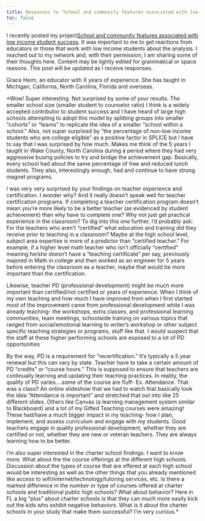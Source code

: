 ```yaml
---
title: Responses to "School and community features associated with low income student success"
toc: false
---
```


I recently posted my project[School and community features associated with low income student success](https://benslack19.github.io/projects/0_CA-SPLICE/). It was important to me to get reactions from educators or those that work with low income students about the analysis. I reached out to my network and, with their permission, I am sharing some of their thoughts here. Content may be lightly edited for grammatical or space reasons. This post will be updated as I receive responses.


Grace Heim, an educator with X years of experience. She has taught in Michigan, California, North Carolina, Florida and overseas.

*Wow! Super interesting. Not surprised by some of your results. The smaller school size (smaller student to counselor ratio) I think is a widely accepted contributor to student success and I have heard of large high schools attempting to adopt this model by splitting groups into smaller “cohorts” or “teams” to replicate the idea of a smaller “school within a school.” Also, not super surprised by “the percentage of non-low income students who are college eligible” as a positive factor in SPLICE but I have to say that  I was surprised by how much. Makes me think of the 5 years I taught in Wake County, North Carolina during a period where they had very aggressive busing policies to try and bridge the achievement gap. Basically, every school had about the same percentage of free and reduced lunch students. They also, interestingly enough, had and continue to have strong magnet programs.

I was very very surprised by your findings on teacher experience and certification. I wonder why? And it really doesn’t speak well for teacher certification programs. If completing a teacher certification program doesn’t mean you’re more likely to be a better teacher (as evidenced by student achievement) than why have to complete one? Why not just get practical experience in the classroom? To dig into this one further, I’d probably ask: For the teachers who aren’t “certified” what education and training did they receive prior to teaching in a classroom? Maybe at the high school level, subject area expertise is more of a predictor than “certified teacher.” For example, if a higher level math teacher who isn’t officially “certified” meaning he/she doesn’t have a “teaching certificate” per say, previously majored in Math in college and then worked as an engineer for 5 years before entering the classroom as a teacher, maybe that would be more important than the certification.

Likewise, teacher PD (professional development) might be much more important than certified/not certified or years of experience. When I think of my own teaching and how much I have improved from when I first started most of the improvement came from professional development while I was already teaching- the workshops, extra classes, and professional learning communities, team meetings, schoolwide training on various topics that ranged from social/emotional learning to writer’s workshop or other subject specific teaching strategies or programs, stuff like that. I would suspect that the staff at these higher performing schools are exposed to a lot of PD opportunities

By the way, PD is a requirement for “recertification.” It’s typically a 5 year renewal but this can vary by state. Teacher have to take a certain amount of PD “credits” or “course hours.” This is supposed to ensure that teachers are continually learning and updating their teaching practices. In reality, the quality of PD varies....some of the course are fluff- Ex. Attendance. That was a class!! An online slideshow that we had to watch that basically took the idea “Attendance is important” and stretched that out into like 25 different slides. Others like Canvas (a learning management system similar to Blackboard) and a lot of my Gifted Teaching courses were amazing! These had/have a much bigger impact in my teaching- how I plan, implement, and assess curriculum and engage with my students. Good teachers engage in quality professional development, whether they are certified or not, whether they are new or veteran teachers. They are always learning how to be better.

I’m also super interested in the charter school findings. I want to know more. What about the the course offerings at the different high schools. Discussion about the types of course that are offered at each high school would be interesting as well as the other things that you already mentioned like access to wifi/internet/technology/tutoring services, etc. Is there a marked difference in the number or type of courses offered at charter schools and traditional public high schools? What about behavior? Here in FL a big “plus” about charter schools is that they can much more easily kick out the kids who exhibit negative behaviors. What is it about the charter schools in your study that make them successful? I’m very curious.*

